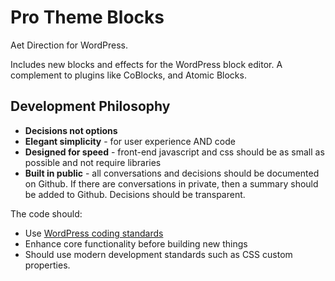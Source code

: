 # Pro Theme Blocks

Aet Direction for WordPress.

Includes new blocks and effects for the WordPress block editor. A complement to plugins like CoBlocks, and Atomic Blocks.

## Development Philosophy

* **Decisions not options**
* **Elegant simplicity** - for user experience AND code
* **Designed for speed** - front-end javascript and css should be as small as possible and not require libraries
* **Built in public** - all conversations and decisions should be documented on Github. If there are conversations in private, then a summary should be added to Github. Decisions should be transparent.

The code should:

* Use [WordPress coding standards](https://codex.wordpress.org/WordPress_Coding_Standards)
* Enhance core functionality before building new things
* Should use modern development standards such as CSS custom properties.
